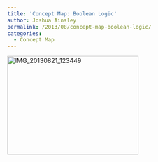 ```yaml
---
title: 'Concept Map: Boolean Logic'
author: Joshua Ainsley
permalink: /2013/08/concept-map-boolean-logic/
categories:
  - Concept Map
---
```

[<img class="alignnone size-medium wp-image-4022" alt="IMG_20130821_123449" src="http://teaching.software-carpentry.org/wp-content/uploads/2013/08/IMG_20130821_123449-300x225.jpg" width="300" height="225" />][1]

 [1]: http://teaching.software-carpentry.org/wp-content/uploads/2013/08/IMG_20130821_123449.jpg
